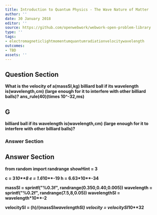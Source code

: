 ```yaml
---
title: Introduction to Quantum Physics - The Wave Nature of Matter
author: ''
date: 30 January 2018
editor: ''
source: https://github.com/openwebwork/webwork-open-problem-library
type: ''
tags:
- electromagneticlightmomentumquantumradiationvelocitywavelength
outcomes:
- TBD
assets: ''
---
```


## Question Section 

<b>
What is the velocity of a(massSI,kg)  billiard ball if its wavelength is(wavelength,cm) (large enough for it to interfere with other billiard balls)?
ans_rule(40)(times 10^-32,ms)

## G
 billiard ball if its wavelength is(wavelength,cm) (large enough for it to interfere with other billiard balls)?
### Answer Section


## Answer Section

from random import randrange
showHint = 3

c = 3*10**8
e = 1.6*10**-19
h = 6.63*10**-34

massSI = sprintf("%0.3f", randrange(0.350,0.40,0.005))
wavelength = sprintf("%0.2f", randrange(7.5,8,0.05))
wavelengthSI = wavelength*10**-2

velocitySI = (h)/(massSI*wavelengthSI)
velocity = velocitySI*10**32
